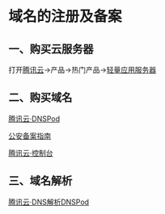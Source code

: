 # 域名的注册及备案

## 一、购买云服务器

打开[腾讯云](https://cloud.tencent.com/)->产品->热门产品->[轻量应用服务器](https://cloud.tencent.com/product/lighthouse)

## 二、购买域名

[腾讯云·DNSPod](https://dnspod.cloud.tencent.com/)

[公安备案指南](https://mc.tencent.com/sGHQTV1h)

[腾讯云·控制台](https://mc.tencent.com/xIbx91Z8)


## 三、域名解析

[腾讯云·DNS解析DNSPod](https://console.cloud.tencent.com/cns)